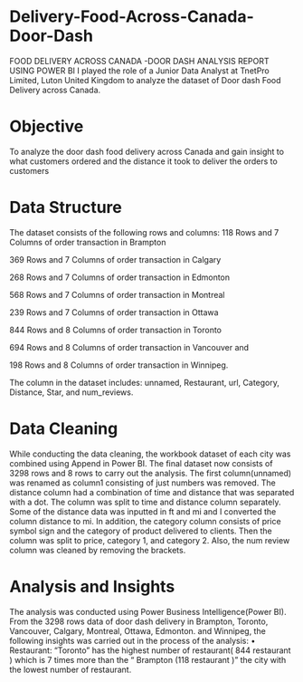 # Delivery-Food-Across-Canada-Door-Dash

FOOD DELIVERY ACROSS CANADA -DOOR DASH ANALYSIS REPORT USING POWER BI
I played the role of a Junior Data Analyst at TnetPro Limited, Luton United Kingdom to analyze the dataset of Door dash Food Delivery across Canada.
 

# Objective
To analyze the door dash food delivery across Canada  and gain insight to what customers ordered and the distance it took to deliver the orders to customers

# Data Structure
The dataset consists of  the following rows and columns:
118 Rows and 7 Columns of order transaction in Brampton

369 Rows and 7 Columns of order transaction in Calgary

268 Rows and 7 Columns of order transaction in Edmonton

568 Rows and 7 Columns of order transaction in Montreal

239 Rows and 7 Columns of order transaction in Ottawa

844 Rows and 8 Columns of order transaction in Toronto

694 Rows and 8 Columns of order transaction in Vancouver and 

198 Rows and 8  Columns of order transaction in Winnipeg.

  The column in the dataset includes: unnamed, Restaurant, url,  Category, Distance, Star, and num_reviews.

# Data Cleaning
While conducting the data cleaning,  the workbook dataset  of each city  was combined using Append in Power BI. The  final dataset now consists of  3298 rows and 8 rows  to carry out the analysis. The first column(unnamed) was renamed as column1 consisting of just numbers was removed.
The distance column  had a combination of  time and distance that was separated with a dot. The column was split to time and distance column separately.  Some of the distance data was inputted in ft and mi and I converted the column distance to mi.
In addition, the category column consists of price symbol sign and the category of product delivered to clients. Then the column was split to price, category 1, and category 2. Also, the num review column was cleaned by removing the brackets. 

# Analysis and Insights
The analysis was conducted using Power Business Intelligence(Power BI).
From the 3298 rows  data of door dash delivery  in  Brampton, Toronto, Vancouver, Calgary,  Montreal, Ottawa, Edmonton. and Winnipeg, the following insights was carried out in the process of the analysis:
•	Restaurant: “Toronto” has the highest number of restaurant( 844 restaurant  ) which  is  7 times more  than the “ Brampton (118 restaurant )” the  city with the lowest  number of  restaurant.

